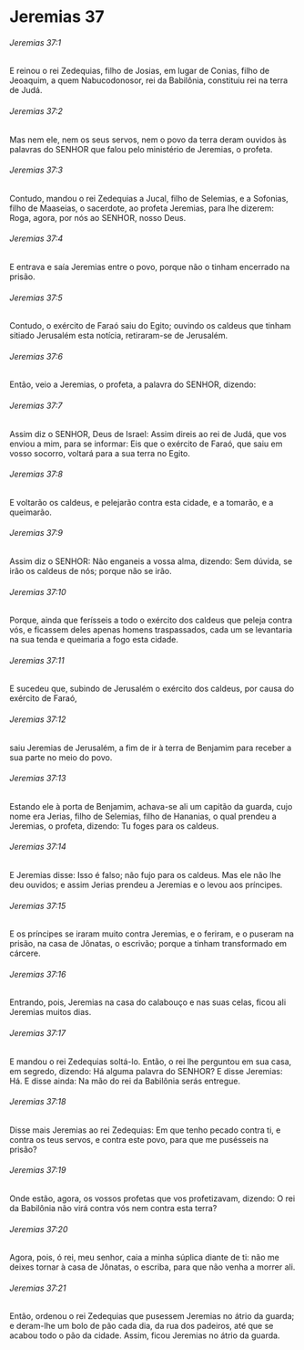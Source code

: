 # Jeremias 37

###### Jeremias 37:1

E reinou o rei Zedequias, filho de Josias, em lugar de Conias, filho de Jeoaquim, a quem Nabucodonosor, rei da Babilônia, constituiu rei na terra de Judá.

###### Jeremias 37:2

Mas nem ele, nem os seus servos, nem o povo da terra deram ouvidos às palavras do SENHOR que falou pelo ministério de Jeremias, o profeta.

###### Jeremias 37:3

Contudo, mandou o rei Zedequias a Jucal, filho de Selemias, e a Sofonias, filho de Maaseias, o sacerdote, ao profeta Jeremias, para lhe dizerem: Roga, agora, por nós ao SENHOR, nosso Deus.

###### Jeremias 37:4

E entrava e saía Jeremias entre o povo, porque não o tinham encerrado na prisão.

###### Jeremias 37:5

Contudo, o exército de Faraó saiu do Egito; ouvindo os caldeus que tinham sitiado Jerusalém esta notícia, retiraram-se de Jerusalém.

###### Jeremias 37:6

Então, veio a Jeremias, o profeta, a palavra do SENHOR, dizendo:

###### Jeremias 37:7

Assim diz o SENHOR, Deus de Israel: Assim direis ao rei de Judá, que vos enviou a mim, para se informar: Eis que o exército de Faraó, que saiu em vosso socorro, voltará para a sua terra no Egito.

###### Jeremias 37:8

E voltarão os caldeus, e pelejarão contra esta cidade, e a tomarão, e a queimarão.

###### Jeremias 37:9

Assim diz o SENHOR: Não enganeis a vossa alma, dizendo: Sem dúvida, se irão os caldeus de nós; porque não se irão.

###### Jeremias 37:10

Porque, ainda que ferísseis a todo o exército dos caldeus que peleja contra vós, e ficassem deles apenas homens traspassados, cada um se levantaria na sua tenda e queimaria a fogo esta cidade.

###### Jeremias 37:11

E sucedeu que, subindo de Jerusalém o exército dos caldeus, por causa do exército de Faraó,

###### Jeremias 37:12

saiu Jeremias de Jerusalém, a fim de ir à terra de Benjamim para receber a sua parte no meio do povo.

###### Jeremias 37:13

Estando ele à porta de Benjamim, achava-se ali um capitão da guarda, cujo nome era Jerias, filho de Selemias, filho de Hananias, o qual prendeu a Jeremias, o profeta, dizendo: Tu foges para os caldeus.

###### Jeremias 37:14

E Jeremias disse: Isso é falso; não fujo para os caldeus. Mas ele não lhe deu ouvidos; e assim Jerias prendeu a Jeremias e o levou aos príncipes.

###### Jeremias 37:15

E os príncipes se iraram muito contra Jeremias, e o feriram, e o puseram na prisão, na casa de Jônatas, o escrivão; porque a tinham transformado em cárcere.

###### Jeremias 37:16

Entrando, pois, Jeremias na casa do calabouço e nas suas celas, ficou ali Jeremias muitos dias.

###### Jeremias 37:17

E mandou o rei Zedequias soltá-lo. Então, o rei lhe perguntou em sua casa, em segredo, dizendo: Há alguma palavra do SENHOR? E disse Jeremias: Há. E disse ainda: Na mão do rei da Babilônia serás entregue.

###### Jeremias 37:18

Disse mais Jeremias ao rei Zedequias: Em que tenho pecado contra ti, e contra os teus servos, e contra este povo, para que me pusésseis na prisão?

###### Jeremias 37:19

Onde estão, agora, os vossos profetas que vos profetizavam, dizendo: O rei da Babilônia não virá contra vós nem contra esta terra?

###### Jeremias 37:20

Agora, pois, ó rei, meu senhor, caia a minha súplica diante de ti: não me deixes tornar à casa de Jônatas, o escriba, para que não venha a morrer ali.

###### Jeremias 37:21

Então, ordenou o rei Zedequias que pusessem Jeremias no átrio da guarda; e deram-lhe um bolo de pão cada dia, da rua dos padeiros, até que se acabou todo o pão da cidade. Assim, ficou Jeremias no átrio da guarda.

